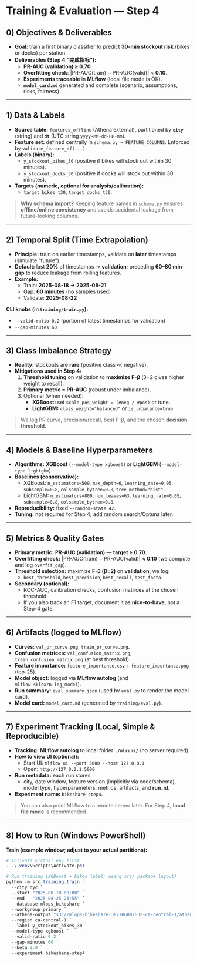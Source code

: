 # Training & Evaluation — Step 4

## 0) Objectives & Deliverables
- **Goal:** train a first binary classifier to predict **30-min stockout risk** (bikes or docks) per station.
- **Deliverables (Step 4 “完成指标”):**
  - **PR-AUC (validation) ≥ 0.70**.
  - **Overfitting check**: |PR-AUC(train) − PR-AUC(valid)| < **0.10**.
  - **Experiments traceable** in **MLflow** (local file mode is OK).
  - **`model_card.md`** generated and complete (scenario, assumptions, risks, fairness).

---

## 1) Data & Labels
- **Source table:** `features_offline` (Athena external), partitioned by **`city`** (string) and **`dt`** (UTC string `yyyy-MM-dd-HH-mm`).
- **Feature set:** defined centrally in `schema.py → FEATURE_COLUMNS`. Enforced by `validate_feature_df(...)`.
- **Labels (binary):**
  - `y_stockout_bikes_30` (positive if bikes will stock out within 30 minutes).
  - `y_stockout_docks_30` (positive if docks will stock out within 30 minutes).
- **Targets (numeric, optional for analysis/calibration):**
  - `target_bikes_t30`, `target_docks_t30`.

> **Why schema import?** Keeping feature names in `schema.py` ensures **offline/online consistency** and avoids accidental leakage from future-looking columns.

---

## 2) Temporal Split (Time Extrapolation)
- **Principle:** train on earlier timestamps, validate on **later** timestamps (simulate “future”).
- **Default:** last **20%** of timestamps → **validation**; preceding **60–80 min gap** to reduce leakage from rolling features.
- **Example:**
  - Train: **2025-08-18 → 2025-08-21**
  - Gap: **60 minutes** (no samples used)
  - Validate: **2025-08-22**

**CLI knobs (in `training/train.py`):**
- `--valid-ratio 0.2` (portion of latest timestamps for validation)
- `--gap-minutes 60`

---

## 3) Class Imbalance Strategy
- **Reality:** stockouts are **rare** (positive class ≪ negative).
- **Mitigations used in Step 4:**
  1) **Threshold tuning** on validation to **maximize F-β** (β=2 gives higher weight to recall).
  2) **Primary metric = PR-AUC** (robust under imbalance).
  3) Optional (when needed):
     - **XGBoost:** set `scale_pos_weight = (#neg / #pos)` or tune.
     - **LightGBM:** `class_weight="balanced"` or `is_unbalance=true`.

> We log PR curve, precision/recall, best F-β, and the chosen **decision threshold**.

---

## 4) Models & Baseline Hyperparameters
- **Algorithms:** **XGBoost** (`--model-type xgboost`) or **LightGBM** (`--model-type lightgbm`).
- **Baselines (conservative):**
  - XGBoost: `n_estimators=500`, `max_depth=6`, `learning_rate=0.05`, `subsample=0.8`, `colsample_bytree=0.8`, `tree_method="hist"`.
  - LightGBM: `n_estimators=800`, `num_leaves=63`, `learning_rate=0.05`, `subsample=0.8`, `colsample_bytree=0.8`.
- **Reproducibility:** fixed `--random-state 42`.
- **Tuning:** not required for Step 4; add random search/Optuna later.

---

## 5) Metrics & Quality Gates
- **Primary metric:** **PR-AUC (validation)** — **target ≥ 0.70**.
- **Overfitting check:** |PR-AUC(train) − PR-AUC(valid)| **< 0.10** (we compute and log `overfit_gap`).
- **Threshold selection:** maximize **F-β (β=2)** on **validation**; we log:
  - `best_threshold`, `best_precision`, `best_recall`, `best_fbeta`.
- **Secondary (optional):**
  - ROC-AUC, calibration checks, confusion matrices at the chosen threshold.
  - If you also track an F1 target, document it as **nice-to-have**, not a Step-4 gate.

---

## 6) Artifacts (logged to MLflow)
- **Curves:** `val_pr_curve.png`, `train_pr_curve.png`.
- **Confusion matrices:** `val_confusion_matrix.png`, `train_confusion_matrix.png` (at best threshold).
- **Feature importance:** `feature_importance.csv` + `feature_importance.png` (top-25).
- **Model object:** logged via **MLflow autolog** (and `mlflow.sklearn.log_model`).
- **Run summary:** `eval_summary.json` (used by `eval.py` to render the model card).
- **Model card:** `model_card.md` (generated by `training/eval.py`).

---

## 7) Experiment Tracking (Local, Simple & Reproducible)
- **Tracking:** **MLflow autolog** to local folder **`./mlruns/`** (no server required).
- **How to view UI (optional):**
  - Start UI: `mlflow ui --port 5000 --host 127.0.0.1`
  - Open: `http://127.0.0.1:5000`
- **Run metadata:** each run stores
  - city, date window, feature version (implicitly via code/schema), model type, hyperparameters, metrics, artifacts, and **run_id**.
- **Experiment name:** `bikeshare-step4`.

> You can also point MLflow to a remote server later. For Step 4, **local file mode** is recommended.

---

## 8) How to Run (Windows PowerShell)

**Train (example window; adjust to your actual partitions):**
```powershell
# Activate virtual env first
. .\.venv\Scripts\Activate.ps1

# Run training (XGBoost + bikes label; using src/ package layout)
python -m src.training.train `
  --city nyc `
  --start "2025-08-18 00:00" `
  --end   "2025-08-25 23:55" `
  --database mlops_bikeshare `
  --workgroup primary `
  --athena-output "s3://mlops-bikeshare-387706002632-ca-central-1/athena/results/" `
  --region ca-central-1 `
  --label y_stockout_bikes_30 `
  --model-type xgboost `
  --valid-ratio 0.2 `
  --gap-minutes 60 `
  --beta 2.0 `
  --experiment bikeshare-step4
  
